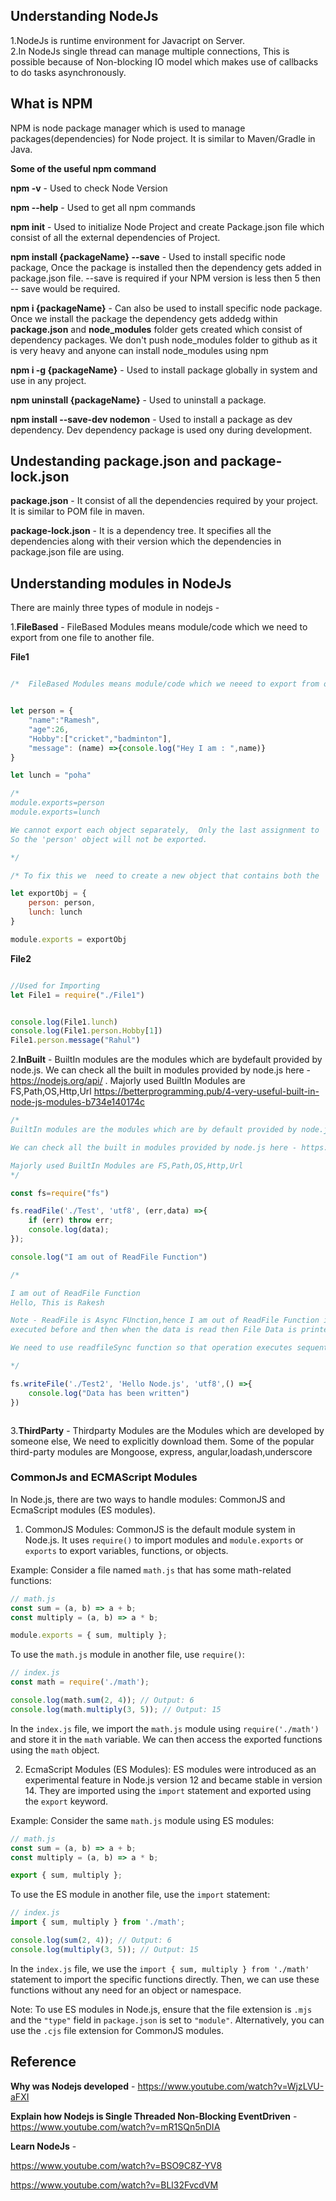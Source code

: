 ## Understanding NodeJs

1.NodeJs is runtime environment for Javacript on Server.</br>
2.In NodeJs single thread can manage multiple connections, This is possible because of Non-blocking IO model which makes use of callbacks to do tasks asynchronously.

## What is NPM

NPM is node package manager which is used to manage packages(dependencies) for Node project. It is similar to Maven/Gradle in Java.

**Some of the useful npm command**

**npm -v** - Used to check Node Version</br>

**npm --help** - Used to get all npm commands</br>

**npm init** - Used to initialize Node Project and create Package.json file which consist of all the external dependencies of Project.</br>

**npm install {packageName} --save** - Used to install specific node package, Once the package is installed then the dependency gets added in package.json file. --save is required if your NPM version is less then 5 then -- save would be required.</br>

**npm i {packageName}** - Can also be used to install specific node package. Once we install the package the dependency gets addedg within **package.json** and **node_modules** folder gets created which consist of dependency packages. We don't push node_modules folder to github as it is very heavy and anyone can install node_modules using npm</br>

**npm i -g {packageName}** - Used to install package globally in system and use in any project.</br>

**npm uninstall {packageName}** - Used to uninstall a package.</br>

**npm install --save-dev nodemon** - Used to install a package as dev dependency. Dev dependency package is used ony during development.</br>

## Undestanding package.json and package-lock.json

**package.json** - It consist of all the dependencies required by your project. It is similar to POM file in maven.</br>

**package-lock.json** - It is a dependency tree. It specifies all the dependencies along with their version which the  dependencies in package.json file are using.</br>


## Understanding modules in NodeJs

There are mainly three types of module in nodejs -</br>

1.**FileBased**  - FileBased Modules means module/code which we need to export from one file to another file.

**File1**

```js

/*  FileBased Modules means module/code which we neeed to export from one file to another file. */


let person = {
    "name":"Ramesh",
    "age":26,
    "Hobby":["cricket","badminton"],
    "message": (name) =>{console.log("Hey I am : ",name)}
}

let lunch = "poha"

/*
module.exports=person
module.exports=lunch

We cannot export each object separately,  Only the last assignment to 'module.exports' will be effective. 
So the 'person' object will not be exported.

*/

/* To fix this we  need to create a new object that contains both the 'person' object and the 'lunch' variable, and then export that object */

let exportObj = {
    person: person,
    lunch: lunch
}

module.exports = exportObj

```

**File2**

```js

//Used for Importing
let File1 = require("./File1")


console.log(File1.lunch)
console.log(File1.person.Hobby[1])
File1.person.message("Rahul")


```


2.**InBuilt** - BuiltIn modules are the modules which are bydefault provided by node.js. We can check all the built in modules provided by node.js here - https://nodejs.org/api/ . Majorly used BuiltIn Modules are FS,Path,OS,Http,Url  https://betterprogramming.pub/4-very-useful-built-in-node-js-modules-b734e140174c</br> 

```js
/* 
BuiltIn modules are the modules which are by default provided by node.js.

We can check all the built in modules provided by node.js here - https://nodejs.org/api/

Majorly used BuiltIn Modules are FS,Path,OS,Http,Url
*/

const fs=require("fs")

fs.readFile('./Test', 'utf8', (err,data) =>{
    if (err) throw err;
    console.log(data);
});

console.log("I am out of ReadFile Function")

/* 

I am out of ReadFile Function
Hello, This is Rakesh

Note - ReadFile is Async FUnction,hence I am out of ReadFile Function is 
executed before and then when the data is read then File Data is printed in Console

We need to use readfileSync function so that operation executes sequentially

*/

fs.writeFile('./Test2', 'Hello Node.js', 'utf8',() =>{
    console.log("Data has been written")
})



```



3.**ThirdParty** - Thirdparty Modules are the Modules which are developed by someone else, We need to explicitly download them. Some of the popular third-party modules are Mongoose, express, angular,loadash,underscore </br>


### CommonJs and ECMAScript Modules

In Node.js, there are two ways to handle modules: CommonJS and EcmaScript modules (ES modules). 

1. CommonJS Modules:
CommonJS is the default module system in Node.js. It uses `require()` to import modules and `module.exports` or `exports` to export variables, functions, or objects.

Example:
Consider a file named `math.js` that has some math-related functions:

```javascript
// math.js
const sum = (a, b) => a + b;
const multiply = (a, b) => a * b;

module.exports = { sum, multiply };
```

To use the `math.js` module in another file, use `require()`:

```javascript
// index.js
const math = require('./math');

console.log(math.sum(2, 4)); // Output: 6
console.log(math.multiply(3, 5)); // Output: 15
```

In the `index.js` file, we import the `math.js` module using `require('./math')` and store it in the `math` variable. We can then access the exported functions using the `math` object.

2. EcmaScript Modules (ES Modules):
ES modules were introduced as an experimental feature in Node.js version 12 and became stable in version 14. They are imported using the `import` statement and exported using the `export` keyword.

Example:
Consider the same `math.js` module using ES modules:

```javascript
// math.js
const sum = (a, b) => a + b;
const multiply = (a, b) => a * b;

export { sum, multiply };
```

To use the ES module in another file, use the `import` statement:

```javascript
// index.js
import { sum, multiply } from './math';

console.log(sum(2, 4)); // Output: 6
console.log(multiply(3, 5)); // Output: 15
```

In the `index.js` file, we use the `import { sum, multiply } from './math'` statement to import the specific functions directly. Then, we can use these functions without any need for an object or namespace.

Note: To use ES modules in Node.js, ensure that the file extension is `.mjs` and the `"type"` field in `package.json` is set to `"module"`. Alternatively, you can use the `.cjs` file extension for CommonJS modules.


## Reference

**Why was Nodejs developed** - https://www.youtube.com/watch?v=WjzLVU-aFXI


**Explain how Nodejs is Single Threaded Non-Blocking EventDriven** - https://www.youtube.com/watch?v=mR1SQn5nDIA

**Learn NodeJs** - 

https://www.youtube.com/watch?v=BSO9C8Z-YV8

https://www.youtube.com/watch?v=BLl32FvcdVM

















